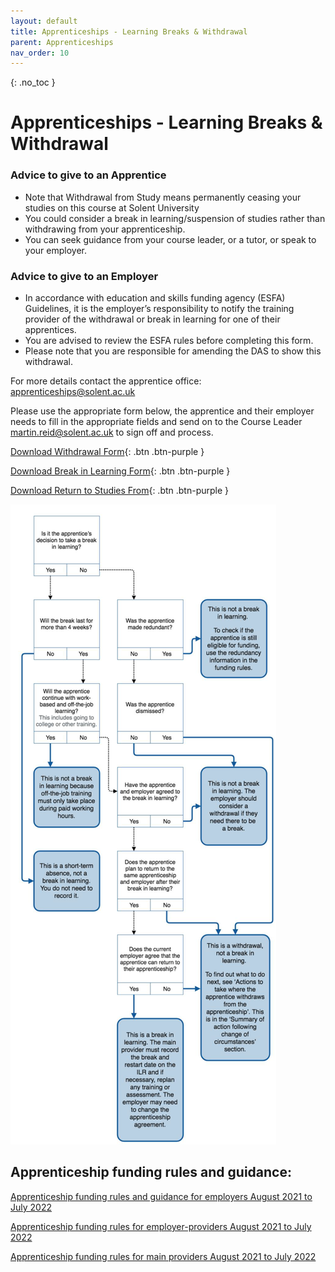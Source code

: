 ```yaml
---
layout: default
title: Apprenticeships - Learning Breaks & Withdrawal
parent: Apprenticeships
nav_order: 10
---
```


{: .no_toc }

# Apprenticeships - Learning Breaks & Withdrawal

### Advice to give to an Apprentice

* Note that Withdrawal from Study means permanently ceasing your studies on this course at Solent University
* You could consider a break in learning/suspension of studies rather than withdrawing from your apprenticeship.
* You can seek guidance from your course leader, or a tutor, or speak to your employer.

### Advice to give to an Employer

* In accordance with education and skills funding agency (ESFA) Guidelines, it is the employer’s responsibility to notify the training provider of the withdrawal or break in learning for one of their apprentices.
* You are advised to review the ESFA rules before completing this form.
* Please note that you are responsible for amending the DAS to show this withdrawal.

For more details contact the apprentice office: apprenticeships@solent.ac.uk

Please use the appropriate form below, the apprentice and their employer needs to fill in the appropriate fields and send on to the Course Leader martin.reid@solent.ac.uk to sign off and process.

[Download Withdrawal Form](https://ssu-my.sharepoint.com/:w:/g/personal/martin_reid_solent_ac_uk/EZ55Z7-p6oZNhxD8kSz74fQBPFOQTKRj3snpd7X5bZHWaA?e=024IRJ){: .btn .btn-purple } 

[Download Break in Learning Form](https://ssu-my.sharepoint.com/:w:/g/personal/martin_reid_solent_ac_uk/Ee9w_t9gBIZNm08u8aqy5oQBCQX6Bb2hxEWsLV0TZGIbOA?e=oHAPML){: .btn .btn-purple } 


[Download Return to Studies From](9https://ssu-my.sharepoint.com/:w:/g/personal/martin_reid_solent_ac_uk/EUQNN_9EIqdBo6sqBGSvf2ABF-rHfoAjNG6_El6t4OeA-A?e=3Qzrqn){: .btn .btn-purple } 

![](../images/Withdrawal.png)


## Apprenticeship funding rules and guidance:

[Apprenticeship funding rules and guidance for employers August 2021 to July 2022](https://assets.publishing.service.gov.uk/government/uploads/system/uploads/attachment_data/file/1007542/2122_Employer_Rules_Version_1.pdf)

[Apprenticeship funding rules for employer-providers August 2021 to July 2022](https://assets.publishing.service.gov.uk/government/uploads/system/uploads/attachment_data/file/1007543/2122_Employer-Provider_Rules_Version_1.pdf)

[Apprenticeship funding rules for main providers August 2021 to July 2022
](https://assets.publishing.service.gov.uk/government/uploads/system/uploads/attachment_data/file/1007548/2021-07-28_-_2122_Provider_Rules_Version_Version_1.pdf)

 


